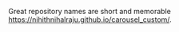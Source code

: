 
Great repository names are short and memorable
https://nihithnihalraju.github.io/carousel_custom/.

